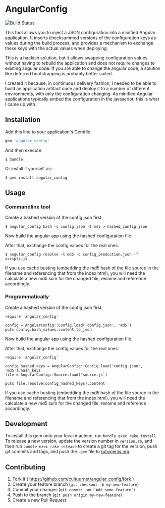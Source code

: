 # AngularConfig
[![Build Status](https://travis-ci.org/cultuurnet/angular_config.png)](https://travis-ci.org/cultuurnet/angular_config)

This tool allows you to inject a JSON configuration into a minified Angular application. It inserts checksummed versions of the
configuration keys as values during the build process, and provides a mechanism to exchange these keys with the actual values when deploying.

This is a hackish solution, but it allows swapping configuration values without having to rebuild the application and does not require changes
to existing angular code.
If you are able to change the angular code, a solution like deferred bootstrapping is probably better suited.

I created it because, in continuous delivery fashion, I needed to be able to build an application artifact once and deploy it to a number of
different environments, with only the configuration changing. As minified Angular applications typically embed the configuration in the javascript,
this is what I came up with.

## Installation

Add this line to your application's Gemfile:

```ruby
gem 'angular_config'
```

And then execute:

    $ bundle

Or install it yourself as:

    $ gem install angular_config

## Usage

### Commandline tool

Create a hashed version of the config.json first:

    $ angular_config hash -c config.json -t md5 > hashed_config.json

Now build the angular app using the hashed configuration file.

After that, exchange the config values for the real ones:

    $ angular_config resolve -t md5 -c config_production.json -f scripts.js

If you use cache busting (embedding the md5 hash of the file source in the filename and
referencing that from the index.html), you will need the calculate a new md5 sum for the
changed file, rename and reference accordingly.

### Programmatically

Create a hashed version of the config.json first:

```
require 'angular_config'

config = AngularConfig::Config.load('config.json', 'md5')
puts config.hash_values.content.to_json
```

Now build the angular app using the hashed configuration file.

After that, exchange the config values for the real ones:

```
require 'angular_config'

config_hashed_keys = AngularConfig::Config.load('config.json', 'md5').hash_keys
file = AngularConfig::Source.load('source.js')

puts file.resolve(config_hashed_keys).content
```

If you use cache busting (embedding the md5 hash of the file source in the filename and
referencing that from the index.html), you will need the calculate a new md5 sum for the
changed file, rename and reference accordingly.

## Development

To install this gem onto your local machine, run `bundle exec rake install`. To release a new version, update the version number in `version.rb`, and then run `bundle exec rake release` to create a git tag for the version, push git commits and tags, and push the `.gem` file to [rubygems.org](https://rubygems.org).

## Contributing

1. Fork it ( https://github.com/cultuurnet/angular_config/fork )
2. Create your feature branch (`git checkout -b my-new-feature`)
3. Commit your changes (`git commit -am 'Add some feature'`)
4. Push to the branch (`git push origin my-new-feature`)
5. Create a new Pull Request
